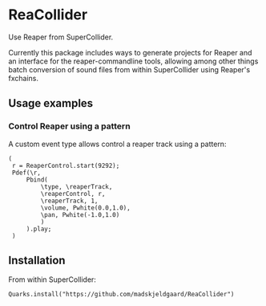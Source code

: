 # ReaCollider

Use Reaper from SuperCollider. 

Currently this package includes ways to generate projects for Reaper and an interface for the reaper-commandline tools, allowing among other things batch conversion of sound files from within SuperCollider using Reaper's fxchains.

## Usage examples

### Control Reaper using a pattern

A custom event type allows control a reaper track using a pattern:
```supercollider
(
 r = ReaperControl.start(9292);
 Pdef(\r,
     Pbind(
         \type, \reaperTrack,
         \reaperControl, r,
         \reaperTrack, 1,
         \volume, Pwhite(0.0,1.0),
         \pan, Pwhite(-1.0,1.0)
         )
     ).play;
 )
```

## Installation

From within SuperCollider:

```supercollider
Quarks.install("https://github.com/madskjeldgaard/ReaCollider")
```
